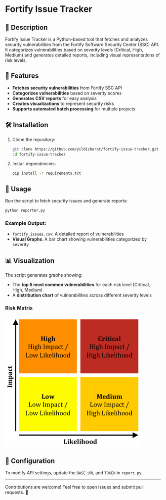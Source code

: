 # Fortify Issue Tracker

## 📌 Description
Fortify Issue Tracker is a Python-based tool that fetches and analyzes security vulnerabilities from the Fortify Software Security Center (SSC) API. It categorizes vulnerabilities based on severity levels (Critical, High, Medium) and generates detailed reports, including visual representations of risk levels.

## 🚀 Features
- **Fetches security vulnerabilities** from Fortify SSC API
- **Categorizes vulnerabilities** based on severity scores
- **Generates CSV reports** for easy analysis
- **Creates visualizations** to represent security risks
- **Supports automated batch processing** for multiple projects

## 🛠️ Installation
1. Clone the repository:
   ```sh
   git clone https://github.com/yildizberat/fortify-issue-tracker.git
   cd fortify-issue-tracker
   ```
2. Install dependencies:
   ```sh
   pip install -r requirements.txt
   ```

## 🏃 Usage
Run the script to fetch security issues and generate reports:
```sh
python reporter.py
```

### Example Output:
- `fortify_issues.csv`: A detailed report of vulnerabilities
- **Visual Graphs**: A bar chart showing vulnerabilities categorized by severity

## 📊 Visualization
The script generates graphs showing:
- The **top 5 most common vulnerabilities** for each risk level (Critical, High, Medium)
- A **distribution chart** of vulnerabilities across different severity levels

### Risk Matrix
![Risk Matrix](8B44717C-75C5-487E-BA3F-ADD5FF5A7F52.png)

## 🔧 Configuration
To modify API settings, update the `BASE_URL` and `TOKEN` in `report.py`.



---

Contributions are welcome! Feel free to open issues and submit pull requests. 🚀
